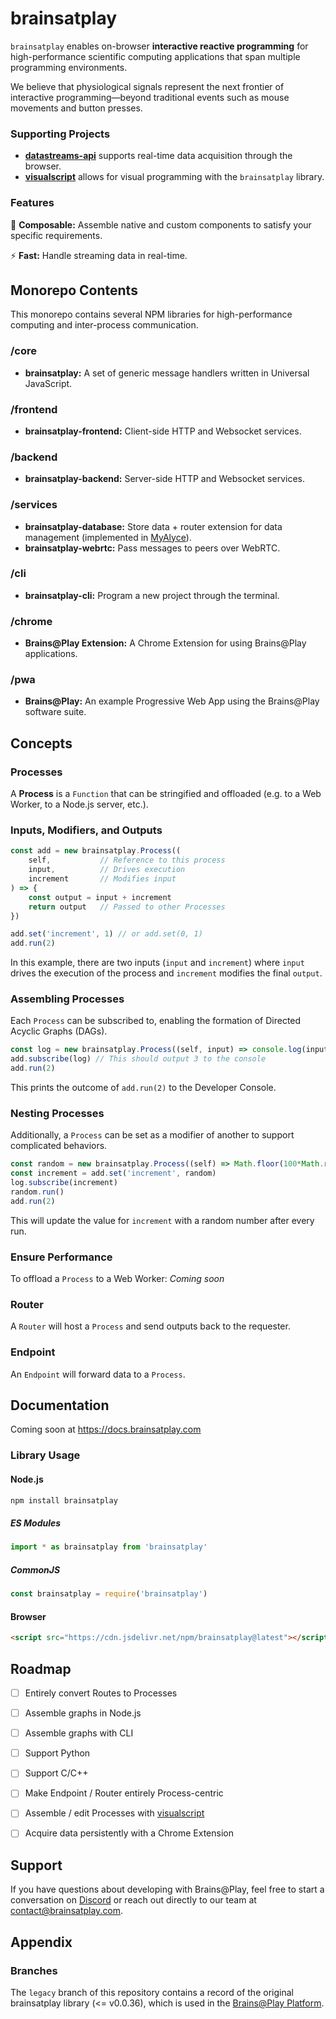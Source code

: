 # brainsatplay
`brainsatplay` enables on-browser **interactive reactive programming** for high-performance scientific computing applications that span multiple programming environments. 

We believe that physiological signals represent the next frontier of interactive programming—beyond traditional events such as mouse movements and button presses.

### Supporting Projects
- [**datastreams-api**](https://github.com/brainsatplay/datastreams-api) supports real-time data acquisition through the browser.
- [**visualscript**](https://github.com/brainsatplay/visualscript) allows for visual programming with the `brainsatplay` library.

### Features
🧩 **Composable:** Assemble native and custom components to satisfy your specific requirements.

⚡ **Fast:** Handle streaming data in real-time.

## Monorepo Contents
This monorepo contains several NPM libraries for high-performance computing and inter-process communication.

### /core
- **brainsatplay:** A set of generic message handlers written in Universal JavaScript.

### /frontend
- **brainsatplay-frontend:** Client-side HTTP and Websocket services.

### /backend
- **brainsatplay-backend:** Server-side HTTP and Websocket services.

### /services
- **brainsatplay-database:** Store data + router extension for data management (implemented in [MyAlyce](https://github.com/MyAlyce/myalyce)).
- **brainsatplay-webrtc:** Pass messages to peers over WebRTC.

### /cli
- **brainsatplay-cli:** Program a new project through the terminal.

### /chrome
- **Brains@Play Extension:** A Chrome Extension for using Brains@Play applications.

### /pwa
- **Brains@Play:** An example Progressive Web App using the Brains@Play software suite.

## Concepts
### Processes
A **Process** is a `Function` that can be stringified and offloaded (e.g. to a Web Worker, to a Node.js server, etc.).

### Inputs, Modifiers, and Outputs
```javascript
const add = new brainsatplay.Process((
    self,           // Reference to this process
    input,          // Drives execution
    increment       // Modifies input
) => {
    const output = input + increment
    return output   // Passed to other Processes
})

add.set('increment', 1) // or add.set(0, 1)
add.run(2)
```

In this example, there are two inputs (`input` and `increment`) where `input` drives the execution of the process and `increment` modifies the final `output`. 

### Assembling Processes
Each `Process` can be subscribed to, enabling the formation of Directed Acyclic Graphs (DAGs).

```javascript
const log = new brainsatplay.Process((self, input) => console.log(input))
add.subscribe(log) // This should output 3 to the console
add.run(2)
```

This prints the outcome of `add.run(2)` to the Developer Console.

### Nesting Processes
Additionally, a `Process` can be set as a modifier of another to support  complicated behaviors.
```javascript
const random = new brainsatplay.Process((self) => Math.floor(100*Math.random()))
const increment = add.set('increment', random)
log.subscribe(increment)
random.run()
add.run(2)
```

This will update the value for `increment` with a random number after every run.

### Ensure Performance
To offload a `Process` to a Web Worker:
*Coming soon*

### Router
A `Router` will host a `Process` and send outputs back to the requester.

### Endpoint
An `Endpoint` will forward data to a `Process`.

## Documentation
Coming soon at https://docs.brainsatplay.com

### Library Usage
#### Node.js
```bash
npm install brainsatplay
``` 

##### ES Modules
```javascript
import * as brainsatplay from 'brainsatplay'
```

##### CommonJS
```javascript
const brainsatplay = require('brainsatplay')
``` 

#### Browser
```html
<script src="https://cdn.jsdelivr.net/npm/brainsatplay@latest"></script>
```

## Roadmap
- [ ] Entirely convert Routes to Processes
- [ ] Assemble graphs in Node.js
- [ ] Assemble graphs with CLI
- [ ] Support Python
- [ ] Support C/C++
- [ ] Make Endpoint / Router entirely Process-centric
- [ ] Assemble / edit Processes with [visualscript](https://github.com/brainsatplay/visualscript)
- [ ] Acquire data persistently with a Chrome Extension


## Support
If you have questions about developing with Brains@Play, feel free to start a conversation on [Discord](https://discord.gg/tQ8P79tw8j) or reach out directly to our team at [contact@brainsatplay.com](mailto:contact@brainsatplay.com).


## Appendix
### Branches
The `legacy` branch of this repository contains a record of the original brainsatplay library (<= v0.0.36), which is used in the [Brains@Play Platform](https://github.com/brainsatplay/platform).

